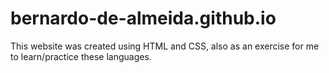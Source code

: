 bernardo-de-almeida.github.io
=====================
This website was created using HTML and CSS, also as an exercise for me to learn/practice these languages.
